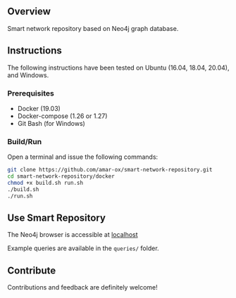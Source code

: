 ## Overview
Smart network repository based on Neo4j graph database.

## Instructions

The following instructions have been tested on Ubuntu (16.04, 18.04, 20.04), and Windows.

### Prerequisites

- Docker (19.03)
- Docker-compose (1.26 or 1.27)
- Git Bash (for Windows)

### Build/Run
Open a terminal and issue the following commands:

```bash
git clone https://github.com/amar-ox/smart-network-repository.git
cd smart-network-repository/docker
chmod +x build.sh run.sh
./build.sh
./run.sh
```

## Use Smart Repository
The Neo4j browser is accessible at [localhost](http://localhost:7474/browser/)

Example queries are available in the `queries/` folder.

## Contribute

Contributions and feedback are definitely welcome!
